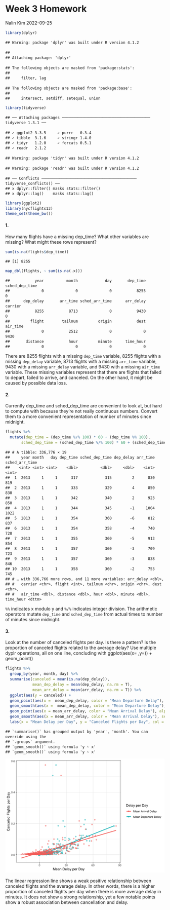 Week 3 Homework
================
Nalin Kim
2022-09-25

``` r
library(dplyr)
```

    ## Warning: package 'dplyr' was built under R version 4.1.2

    ## 
    ## Attaching package: 'dplyr'

    ## The following objects are masked from 'package:stats':
    ## 
    ##     filter, lag

    ## The following objects are masked from 'package:base':
    ## 
    ##     intersect, setdiff, setequal, union

``` r
library(tidyverse)
```

    ## ── Attaching packages ─────────────────────────────────────── tidyverse 1.3.1 ──

    ## ✓ ggplot2 3.3.5     ✓ purrr   0.3.4
    ## ✓ tibble  3.1.6     ✓ stringr 1.4.0
    ## ✓ tidyr   1.2.0     ✓ forcats 0.5.1
    ## ✓ readr   2.1.2

    ## Warning: package 'tidyr' was built under R version 4.1.2

    ## Warning: package 'readr' was built under R version 4.1.2

    ## ── Conflicts ────────────────────────────────────────── tidyverse_conflicts() ──
    ## x dplyr::filter() masks stats::filter()
    ## x dplyr::lag()    masks stats::lag()

``` r
library(ggplot2)
library(nycflights13)
theme_set(theme_bw())
```

#### 1.

How many flights have a missing dep_time? What other variables are
missing? What might these rows represent?

``` r
sum(is.na(flights$dep_time))
```

    ## [1] 8255

``` r
map_dbl(flights, ~ sum(is.na(.x)))
```

    ##           year          month            day       dep_time sched_dep_time 
    ##              0              0              0           8255              0 
    ##      dep_delay       arr_time sched_arr_time      arr_delay        carrier 
    ##           8255           8713              0           9430              0 
    ##         flight        tailnum         origin           dest       air_time 
    ##              0           2512              0              0           9430 
    ##       distance           hour         minute      time_hour 
    ##              0              0              0              0

There are 8255 flights with a missing `dep_time` variable, 8255 flights
with a missing `dep_delay` variable, 8713 flights with a missing
`arr_time` variable, 9430 with a missing `arr_delay` variable, and 9430
with a missing `air_time` variable. These missing variables represent
that there are flights that failed to depart, failed to arrive, and
canceled. On the other hand, it might be caused by possible data loss.

#### 2.

Currently dep_time and sched_dep_time are convenient to look at, but
hard to compute with because they’re not really continuous numbers.
Convert them to a more convenient representation of number of minutes
since midnight.

``` r
flights %>%
  mutate(dep_time = (dep_time %/% 100) * 60 + (dep_time %% 100),
       sched_dep_time = (sched_dep_time %/% 100) * 60 + (sched_dep_time %% 100))
```

    ## # A tibble: 336,776 × 19
    ##     year month   day dep_time sched_dep_time dep_delay arr_time sched_arr_time
    ##    <int> <int> <int>    <dbl>          <dbl>     <dbl>    <int>          <int>
    ##  1  2013     1     1      317            315         2      830            819
    ##  2  2013     1     1      333            329         4      850            830
    ##  3  2013     1     1      342            340         2      923            850
    ##  4  2013     1     1      344            345        -1     1004           1022
    ##  5  2013     1     1      354            360        -6      812            837
    ##  6  2013     1     1      354            358        -4      740            728
    ##  7  2013     1     1      355            360        -5      913            854
    ##  8  2013     1     1      357            360        -3      709            723
    ##  9  2013     1     1      357            360        -3      838            846
    ## 10  2013     1     1      358            360        -2      753            745
    ## # … with 336,766 more rows, and 11 more variables: arr_delay <dbl>,
    ## #   carrier <chr>, flight <int>, tailnum <chr>, origin <chr>, dest <chr>,
    ## #   air_time <dbl>, distance <dbl>, hour <dbl>, minute <dbl>, time_hour <dttm>

`%%` indicates x modulo y and `%/%` indicates integer division. The
arithmetic operators mutate `dep_time` and `sched_dep_time` from actual
times to number of minutes since midnight.

#### 3.

Look at the number of canceled flights per day. Is there a pattern? Is
the proportion of canceled flights related to the average delay? Use
multiple dyplr operations, all on one line, concluding with
ggplot(aes(x= ,y=)) + geom_point()

``` r
flights %>%
  group_by(year, month, day) %>%
  summarise(canceled = mean(is.na(dep_delay)),
            mean_dep_delay = mean(dep_delay, na.rm = T),
            mean_arr_delay = mean(arr_delay, na.rm = T)) %>%
  ggplot(aes(y = canceled)) +
  geom_point(aes(x =  mean_dep_delay, color = "Mean Departure Delay"), alpha = 0.5) +
  geom_smooth(aes(x =  mean_dep_delay, color = "Mean Departure Delay"), se = FALSE, method = "lm") + # regression line
  geom_point(aes(x = mean_arr_delay, color = "Mean Arrival Delay"), alpha = 0.5) +
  geom_smooth(aes(x = mean_arr_delay, color = "Mean Arrival Delay"), se = FALSE, method = "lm") + # regression line
  labs(x = "Mean Delay per Day", y = "Canceled Flights per Day", col = "Delay per Day")
```

    ## `summarise()` has grouped output by 'year', 'month'. You can override using the
    ## `.groups` argument.
    ## `geom_smooth()` using formula 'y ~ x'
    ## `geom_smooth()` using formula 'y ~ x'

![](nice-readme_files/figure-gfm/unnamed-chunk-4-1.png)<!-- -->

The linear regression line shows a weak positive relationship between
canceled flights and the average delay. In other words, there is a
higher proportion of canceled flights per day when there is more average
delay in minutes. It does not show a strong relationship, yet a few
notable points show a robust association between cancellation and delay.
